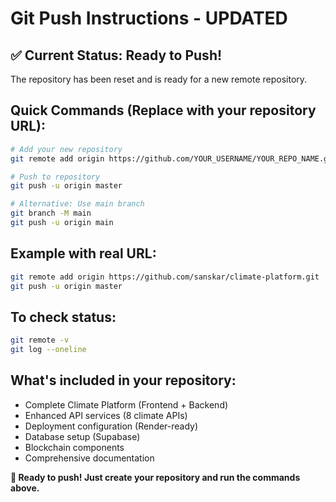 # Git Push Instructions - UPDATED

## ✅ Current Status: Ready to Push!

The repository has been reset and is ready for a new remote repository.

## Quick Commands (Replace with your repository URL):

```bash
# Add your new repository
git remote add origin https://github.com/YOUR_USERNAME/YOUR_REPO_NAME.git

# Push to repository  
git push -u origin master

# Alternative: Use main branch
git branch -M main
git push -u origin main
```

## Example with real URL:
```bash
git remote add origin https://github.com/sanskar/climate-platform.git
git push -u origin master
```

## To check status:
```bash
git remote -v
git log --oneline
```

## What's included in your repository:
- Complete Climate Platform (Frontend + Backend)
- Enhanced API services (8 climate APIs)
- Deployment configuration (Render-ready)
- Database setup (Supabase)
- Blockchain components
- Comprehensive documentation

**🚀 Ready to push! Just create your repository and run the commands above.**
